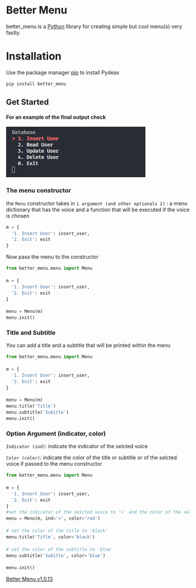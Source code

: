# Better Menu 
better_menu is a [Python](https://www.python.org/) library for creating simple but cool menu(s) very fastly.

# Installation 
Use the package manager [pip](https://pip.pypa.io/en/stable) to install Pydeas
```bash
pip install better_menu
```


## Get Started
#### For an example of the final output check
![img](menu.png)

### The menu constructor 
the `Menu` constructor takes in `1 argument (and other optionals 2)` : a menu dictionary that has the voice and a function that will be executed if the voice is chosen

```python
m = {
  '1. Insert User': insert_user,
  '2. Exit': exit
}
```
Now pass the menu to the constructor

```python
from better_menu.menu import Menu

m = {
  '1. Insert User': insert_user,
  '2. Exit': exit
}

menu = Menu(m)
menu.init()
```

### Title and Subtitle
You can add a title and a subtitle that will be printed within the menu

```python
from better_menu.menu import Menu

m = {
  '1. Insert User': insert_user,
  '2. Exit': exit
}

menu = Menu(m)
menu.title('Title')
menu.subtitle('Subitle')
menu.init()
```

### Option Argument (indicator, color)
`Indicator (ind)`: indicate the indicator of the selcted voice

`Color (color)`: indicate the color of the title or subtitle or of the selcted voice if passed to the menu constructor

```python
from better_menu.menu import Menu

m = {
  '1. Insert User': insert_user,
  '2. Exit': exit
}
#set the indicator of the selcted voice to '>' and the color of the selected voice to red
menu = Menu(m, ind='>', color='red') 

# set the color of the title to 'black'
menu.title('Title', color='black') 

# set the color of the subtitle to 'blue'
menu.subtitle('Subitle', color='blue')

menu.init()
```

[Better Menu v1.0.13](https://github.com/C-JeanDev/better_menu)
